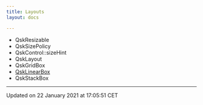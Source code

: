 ```yaml
---
title: Layouts
layout: docs

---
```







* QskResizable
* QskSizePolicy
* QskControl::sizeHint
* QskLayout
* QskGridBox
* [QskLinearBox](/docs/classes/class_qsk_linear_box/)
* QskStackBox 

-------------------------------

Updated on 22 January 2021 at 17:05:51 CET
